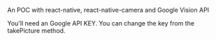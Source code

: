 An POC with react-native, react-native-camera and Google Vision API

You'll need an Google API KEY. You can change the key from the takePicture method.

